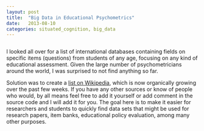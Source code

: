 ```yaml
---
layout: post
title:  "Big Data in Educational Psychometrics"
date:   2013-08-10
categories: situated_cognition, big_data
---
```


![]()

I looked all over for a list of international databases containing fields on specific items (questions) from students of any age, focusing on any kind of educational assessment. Given the large number of psychometricians around the world, I was surprised to not find anything so far. 

Solution was to create a [list on Wikipedia](), which is now organically growing over the past few weeks. If you have any other sources or know of people who would, by all means feel free to add it yourself or add comment in the source code and I will add it for you. The goal here is to make it easier for researchers and students to quickly find data sets that might be used for research papers, item banks, educational policy evaluation, among many other purposes.